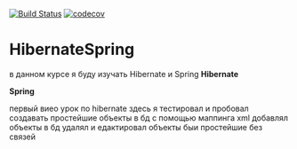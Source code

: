 [![Build Status](https://travis-ci.org/AlexandrKaleganov/HibernateSpring.svg?branch=master)](https://travis-ci.org/AlexandrKaleganov/HibernateSpring)
[![codecov](https://codecov.io/gh/AlexandrKaleganov/HibernateSpring/branch/master/graph/badge.svg)](https://codecov.io/gh/AlexandrKaleganov/HibernateSpring)
# HibernateSpring
в данном курсе я буду изучать Hibernate  и Spring
**Hibernate**

**Spring**

первый виео урок по hibernate здесь я тестировал и пробовал создавать простейшие
объекты в бд с помощью маппинга xml добавлял объекты в бд удалял и едактировал
объекты быи простейшие без связей 